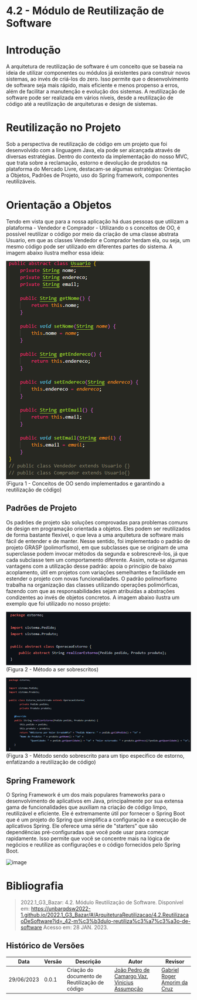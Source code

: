 # 4.2 - Módulo de Reutilização de Software
# Introdução

A arquitetura de reutilização de software é um conceito que se baseia na ideia de utilizar componentes ou módulos já existentes para construir novos sistemas, ao invés de criá-los do zero. Isso permite que o desenvolvimento de software seja mais rápido, mais eficiente e menos propenso a erros, além de facilitar a manutenção e evolução dos sistemas. A reutilização de software pode ser realizada em vários níveis, desde a reutilização de código até a reutilização de arquiteturas e design de sistemas.

# Reutilização no Projeto

Sob a perspectiva de reutilização de código em um projeto que foi desenvolvido com a linguagem Java, ela pode ser alcançada através de diversas estratégias. Dentro do contexto da implementação do nosso MVC, que trata sobre a reclamação, estorno e devolução de produtos na plataforma do Mercado Livre, destacam-se algumas estratégias: Orientação a Objetos, Padrões de Projeto, uso do Spring framework, componentes reutilizáveis.

# Orientação a Objetos

Tendo em vista que para a nossa aplicação há duas pessoas que utilizam a plataforma - Vendedor e Comprador - Utilizando o s conceitos de OO, é possível reutilizar o código por meio da criação de uma classe abstrata Usuario, em que as classes Vendedor e Comprador herdam ela, ou seja, um mesmo código pode ser utilizado em diferentes partes do sistema. A imagem abaixo ilustra melhor essa ideia:

![imagem](../Assets/ReutilizacaoSoft3.PNG)</br>
(Figura 1 - Conceitos de OO sendo implementados e garantindo a reutilização de código)

## Padrões de Projeto

Os padrões de projeto são soluções comprovadas para problemas comuns de design em programação orientada a objetos. Eles podem ser reutilizados de forma bastante flexível, o que leva a uma arquitetura de software mais fácil de entender e de manter. Nesse sentido, foi implementado o padrão de projeto GRASP (polimorfismo), em que subclasses que se originam de uma superclasse podem invocar métodos da segunda e sobrescrevê-los, já que cada subclasse tem um comportamento diferente. Assim, nota-se algumas vantagens com a utilização desse padrão: apoia o princípio de baixo acoplamento, útil em projetos com variações semelhantes e facilidade em estender o projeto com novas funcionalidades. O padrão polimorfismo trabalha na organização das classes utilizando operações polimórficas, fazendo com que as responsabilidades sejam atribuídas a abstrações condizentes ao invés de objetos concretos. A imagem abaixo ilustra um exemplo que foi utilizado no nosso projeto:

![image](../Assets/ReutilizacaoSoft1.PNG)</br>
(Figura 2 - Método a ser sobrescritos)

![image](../Assets/ReutilizacaoSoft2.PNG)</br>
(Figura 3 - Método sendo sobrescrito para um tipo específico de estorno, enfatizando a reutilização de código)

## Spring Framework

O Spring Framework é um dos mais populares frameworks para o desenvolvimento de aplicativos em Java, principalmente por sua extensa gama de funcionalidades que auxiliam na criação de código limpo, reutilizável e eficiente. Ele é extremamente útil por fornecer o Spring Boot que é um projeto do Spring que simplifica a configuração e a execução de aplicativos Spring. Ele oferece uma série de "starters" que são dependências pré-configuradas que você pode usar para começar rapidamente. Isso permite que você se concentre mais na lógica de negócios e reutilize as configurações e o código fornecidos pelo Spring Boot.

![image](../Assets/ReutilizacaoSoft4.PNG)

# Bibliografia

> 2022.1_G3_Bazar: 4.2. Módulo Reutilização de Software. Disponível em: <https://unbarqdsw2022-1.github.io/2022.1_G3_Bazar/#/ArquiteturaReutilizacao/4.2.ReutilizacaoDeSoftware?id=_42-m%c3%b3dulo-reutiliza%c3%a7%c3%a3o-de-software> Acesso em: 28 JAN. 2023.

## Histórico de Versões

|    Data    | Versão |            Descrição           |       Autor     |    Revisor    |
|  --------  |  ----  |            ----------          | --------------- |    -------    |
| 29/06/2023 |  0.0.1 |  Criação do documento de Reutilização de código | [João Pedro de Camargo Vaz](https://github.com/JoaoPedro0803), [Vinicius Assumpção](https://github.com/viniman27) | [Gabriel Roger Amorim da Cruz](https://github.com/GabrielRoger07)|
